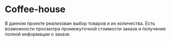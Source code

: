 # Coffee-house

В данном проекте реализован выбор товаров и их количества.
Есть возможности просмотра промежуточной стоимости заказа и получение полной информации о заказе.
